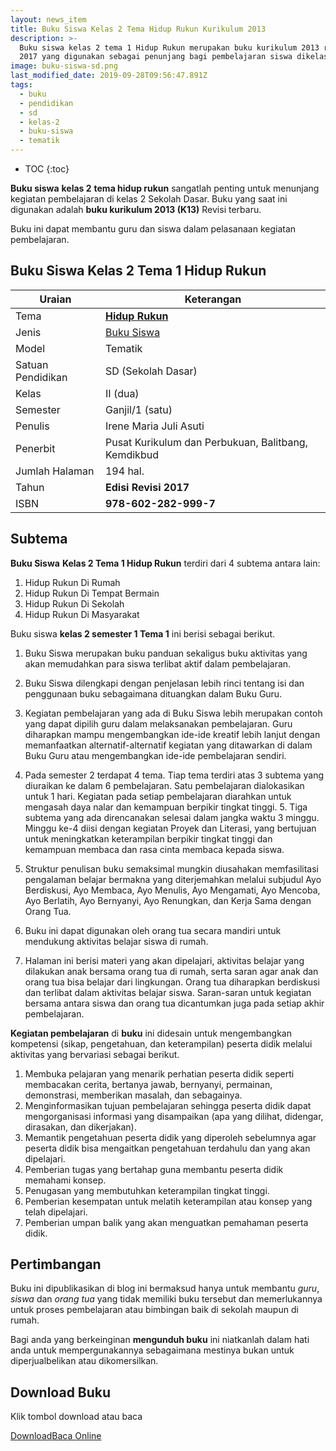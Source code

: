 ```yaml
---
layout: news_item
title: Buku Siswa Kelas 2 Tema Hidup Rukun Kurikulum 2013
description: >-
  Buku siswa kelas 2 tema 1 Hidup Rukun merupakan buku kurikulum 2013 revisi
  2017 yang digunakan sebagai penunjang bagi pembelajaran siswa dikelas 2 SD.
image: buku-siswa-sd.png
last_modified_date: 2019-09-28T09:56:47.891Z
tags:
  - buku
  - pendidikan
  - sd
  - kelas-2
  - buku-siswa
  - tematik
---
```

* TOC
{:toc}

<script type="application/ld+json">
{
  "@context":"http://schema.org",
  "@type":"Book",
  "name" : "{{ page.title }}",
  "author": {
    "@type":"Person",
    "name":"Irene Maria Juli Asuti"
  },
  "url" : "{{ site.url }}{{ page.url }}",
  "workExample" : [{
    "@type": "Book",
    "isbn": "978-602-282-999-7",
    "bookEdition": "Revisi 2017",
    "bookFormat": "http://schema.org/Hardcover",
    "potentialAction":{
    "@type":"ReadAction",
    "target":
      {
        "@type":"EntryPoint",
        "urlTemplate":"{{ site.url }}{{ page.url }}",
        "actionPlatform":[
          "http://schema.org/DesktopWebPlatform",
          "http://schema.org/IOSPlatform",
          "http://schema.org/AndroidPlatform"
        ]
      }
      }
    }
    ]
    }
 
</script>

**Buku siswa** **kelas 2** **tema hidup rukun** sangatlah penting untuk menunjang kegiatan pembelajaran di kelas 2 Sekolah Dasar. Buku yang saat ini digunakan adalah **buku kurikulum 2013 (K13)** Revisi terbaru.

Buku ini dapat membantu guru dan siswa dalam pelasanaan kegiatan pembelajaran.

## Buku Siswa Kelas 2 Tema 1 Hidup Rukun

|Uraian|Keterangan|
| --- | --- |
|Tema|<a href="/wiki/buku-siswa-kelas-2-kurtilas-tema-hidup-rukun.html" title="Buku Siswa Kelas 2 semester 1 Tema 1 Hidup Rukun K13 Revisi 2017"><strong>Hidup Rukun</strong></a>|
|Jenis|<a href="/buku" title="Buku Siswa" target="_blank">Buku Siswa</a>|
|Model|Tematik|
|Satuan Pendidikan|SD (Sekolah Dasar)|
Kelas|II (dua)|
|Semester|Ganjil/1 (satu)|
Penulis|Irene Maria Juli Asuti|
|Penerbit|Pusat Kurikulum dan Perbukuan, Balitbang, Kemdikbud|
|Jumlah Halaman|194 hal.|
|Tahun|<strong>Edisi Revisi 2017</strong>|
|ISBN|<strong>978-602-282-999-7</strong>|

## Subtema
<strong>Buku Siswa</strong> <strong>Kelas 2 Tema 1 Hidup Rukun</strong> terdiri dari 4 subtema antara lain: 
1. Hidup Rukun Di Rumah
2. Hidup Rukun Di Tempat Bermain
3. Hidup Rukun Di Sekolah
4. Hidup Rukun Di Masyarakat

Buku siswa <b>kelas 2 semester 1 Tema 1</b> ini berisi sebagai berikut.
1. Buku Siswa merupakan buku panduan sekaligus buku aktivitas yang akan memudahkan para siswa terlibat aktif dalam pembelajaran.
2. Buku Siswa dilengkapi dengan penjelasan lebih rinci tentang isi dan penggunaan buku sebagaimana dituangkan dalam Buku Guru.
3. Kegiatan pembelajaran yang ada di Buku Siswa lebih merupakan contoh yang dapat dipilih guru dalam melaksanakan pembelajaran. Guru diharapkan mampu mengembangkan ide-ide kreatif lebih lanjut dengan memanfaatkan alternatif-alternatif kegiatan yang ditawarkan di dalam Buku Guru atau mengembangkan ide-ide pembelajaran sendiri.
4. Pada semester 2 terdapat 4 tema. Tiap tema terdiri atas 3 subtema yang diuraikan ke dalam 6 pembelajaran. Satu pembelajaran dialokasikan untuk 1 hari. Kegiatan pada setiap pembelajaran diarahkan untuk mengasah daya nalar dan kemampuan berpikir tingkat tinggi. 5. Tiga subtema yang ada direncanakan selesai dalam jangka waktu 3 minggu. Minggu ke-4 diisi dengan kegiatan Proyek dan Literasi, yang bertujuan untuk meningkatkan keterampilan berpikir tingkat tinggi dan kemampuan membaca dan rasa cinta membaca kepada siswa. 
6. Struktur penulisan buku semaksimal mungkin diusahakan memfasilitasi pengalaman belajar bermakna yang diterjemahkan melalui subjudul Ayo Berdiskusi, Ayo Membaca, Ayo Menulis, Ayo Mengamati, Ayo Mencoba, Ayo Berlatih, Ayo Bernyanyi, Ayo Renungkan, dan Kerja Sama dengan Orang Tua.
7. Buku ini dapat digunakan oleh orang tua secara mandiri untuk mendukung aktivitas belajar siswa di rumah.
  
8. Halaman ini berisi materi yang akan dipelajari, aktivitas belajar yang dilakukan anak bersama orang tua di rumah, serta saran agar anak dan orang tua bisa belajar dari lingkungan. Orang tua diharapkan berdiskusi dan terlibat dalam aktivitas belajar siswa. Saran-saran untuk kegiatan bersama antara siswa dan orang tua dicantumkan juga pada setiap akhir pembelajaran. 

<b>Kegiatan pembelajaran</b> di <b>buku</b> ini didesain untuk mengembangkan kompetensi (sikap, pengetahuan, dan keterampilan) peserta didik melalui aktivitas yang bervariasi sebagai berikut.
<ol><li>Membuka pelajaran yang menarik perhatian peserta didik seperti membacakan cerita, bertanya jawab, bernyanyi, permainan, demonstrasi, memberikan masalah, dan sebagainya.</li><li>Menginformasikan tujuan pembelajaran sehingga peserta didik dapat mengorganisasi informasi yang disampaikan (apa yang dilihat, didengar, dirasakan, dan dikerjakan).</li><li>Memantik pengetahuan peserta didik yang diperoleh sebelumnya agar peserta didik bisa mengaitkan pengetahuan terdahulu dan yang akan dipelajari.</li><li>Pemberian tugas yang bertahap guna membantu peserta didik memahami konsep.</li><li>Penugasan yang membutuhkan keterampilan tingkat tinggi.</li><li>Pemberian kesempatan untuk melatih keterampilan atau konsep yang telah dipelajari.</li><li>Pemberian umpan balik yang akan menguatkan pemahaman peserta didik.</li></ol>
  
## Pertimbangan
Buku ini dipublikasikan di blog ini bermaksud hanya untuk membantu _guru_, _siswa_ dan _orang tua_ yang tidak memiliki buku tersebut dan memerlukannya untuk proses pembelajaran atau bimbingan baik di sekolah maupun di rumah.

Bagi anda yang berkeinginan <b>mengunduh buku</b> ini niatkanlah dalam hati anda untuk mempergunakannya sebagaimana mestinya bukan untuk diperjualbelikan atau dikomersilkan.
  
## Download Buku
Klik tombol download atau baca
<p class="center"><a class="button download" href="https://docs.google.com/uc?export=download&id=0B1j4dij_cZkMNDNFdXQ5WkJLV1E" rel="nofollow" target="_blank" title="Download">Download</a><a class="button demo open-dialog" href="https://drive.google.com/file/d/0B1j4dij_cZkMNDNFdXQ5WkJLV1E/preview" Title="Baca Online" rel="nofollow">Baca Online</a></p>
